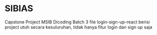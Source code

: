 # SIBIAS
Capstone Project MSIB Dicoding Batch 3
file login-sign-up-react berisi project utuh secara kesuluruhan, tidak hanya fitur login dan sign up saja
